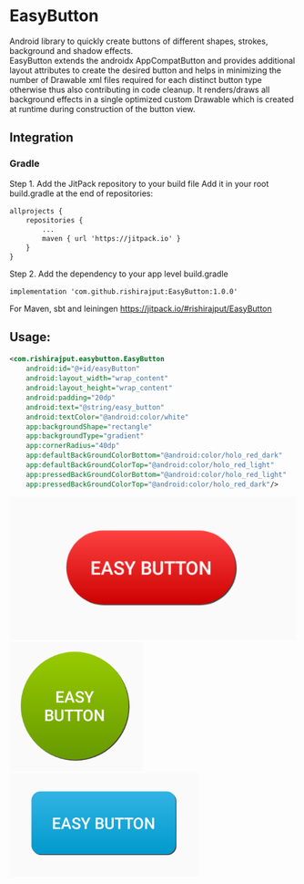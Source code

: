 # EasyButton
Android library to quickly create buttons of different shapes, strokes, background and shadow effects.  
EasyButton extends the androidx AppCompatButton and provides additional layout attributes to create the desired button and helps in minimizing the number of Drawable  xml files required for each distinct button type otherwise thus also contributing in code cleanup.
It renders/draws all background effects in a single optimized custom Drawable which is created at runtime during construction of the button view.

## Integration
### Gradle
Step 1. Add the JitPack repository to your build file 
Add it in your root build.gradle at the end of repositories:

	allprojects {
		repositories {
			...
			maven { url 'https://jitpack.io' }
		}
	}

Step 2. Add the dependency to your app level build.gradle
  
    implementation 'com.github.rishirajput:EasyButton:1.0.0'

For Maven, sbt and leiningen
https://jitpack.io/#rishirajput/EasyButton   

## Usage:  


```xml
<com.rishirajput.easybutton.EasyButton
	android:id="@+id/easyButton"
	android:layout_width="wrap_content"
	android:layout_height="wrap_content"
	android:padding="20dp"
	android:text="@string/easy_button"
	android:textColor="@android:color/white"
	app:backgroundShape="rectangle"
	app:backgroundType="gradient"
	app:cornerRadius="40dp"
	app:defaultBackGroundColorBottom="@android:color/holo_red_dark"
	app:defaultBackGroundColorTop="@android:color/holo_red_light"
	app:pressedBackGroundColorBottom="@android:color/holo_red_light"
	app:pressedBackGroundColorTop="@android:color/holo_red_dark"/>
```
![alt text](https://github.com/rishirajput/EasyButton/blob/master/sample_images/easy_button_sample.PNG?raw=true)
![alt text](https://github.com/rishirajput/EasyButton/blob/master/sample_images/easy_button_sample_2.PNG?raw=true)
![alt text](https://github.com/rishirajput/EasyButton/blob/master/sample_images/easy_button_sample_3.PNG?raw=true)
